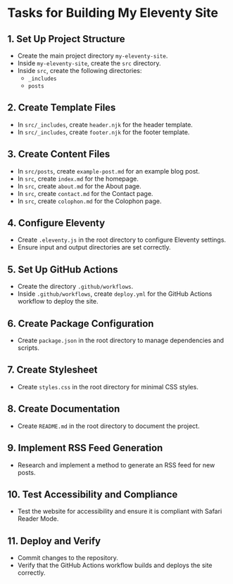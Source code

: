 # Tasks for Building My Eleventy Site

## 1. Set Up Project Structure
- Create the main project directory `my-eleventy-site`.
- Inside `my-eleventy-site`, create the `src` directory.
- Inside `src`, create the following directories:
  - `_includes`
  - `posts`

## 2. Create Template Files
- In `src/_includes`, create `header.njk` for the header template.
- In `src/_includes`, create `footer.njk` for the footer template.

## 3. Create Content Files
- In `src/posts`, create `example-post.md` for an example blog post.
- In `src`, create `index.md` for the homepage.
- In `src`, create `about.md` for the About page.
- In `src`, create `contact.md` for the Contact page.
- In `src`, create `colophon.md` for the Colophon page.

## 4. Configure Eleventy
- Create `.eleventy.js` in the root directory to configure Eleventy settings.
- Ensure input and output directories are set correctly.

## 5. Set Up GitHub Actions
- Create the directory `.github/workflows`.
- Inside `.github/workflows`, create `deploy.yml` for the GitHub Actions workflow to deploy the site.

## 6. Create Package Configuration
- Create `package.json` in the root directory to manage dependencies and scripts.

## 7. Create Stylesheet
- Create `styles.css` in the root directory for minimal CSS styles.

## 8. Create Documentation
- Create `README.md` in the root directory to document the project.

## 9. Implement RSS Feed Generation
- Research and implement a method to generate an RSS feed for new posts.

## 10. Test Accessibility and Compliance
- Test the website for accessibility and ensure it is compliant with Safari Reader Mode.

## 11. Deploy and Verify
- Commit changes to the repository.
- Verify that the GitHub Actions workflow builds and deploys the site correctly.